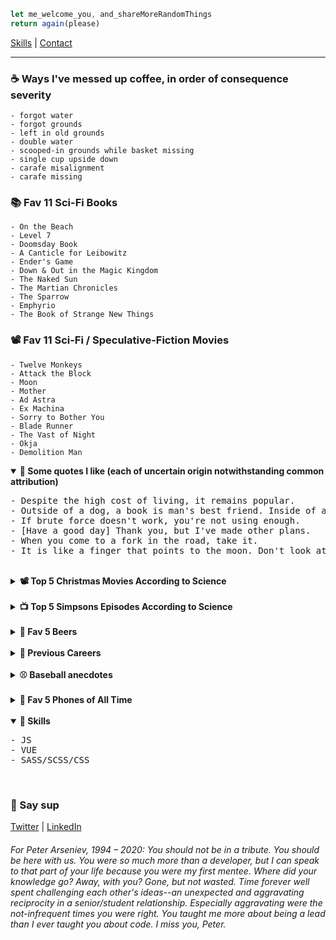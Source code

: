 ```javascript
let me_welcome_you, and_shareMoreRandomThings
return again(please)
```

[Skills](#skills) | [Contact](#contact)


<hr>


### ☕ Ways I've messed up coffee, in order of consequence severity
```
- forgot water
- forgot grounds
- left in old grounds
- double water
- scooped-in grounds while basket missing
- single cup upside down
- carafe misalignment
- carafe missing
```

### 📚 Fav 11 Sci-Fi Books
```
- On the Beach
- Level 7
- Doomsday Book
- A Canticle for Leibowitz
- Ender's Game
- Down & Out in the Magic Kingdom
- The Naked Sun
- The Martian Chronicles
- The Sparrow
- Emphyrio
- The Book of Strange New Things
```

### 📽️ Fav 11 Sci-Fi / Speculative-Fiction Movies
```
- Twelve Monkeys
- Attack the Block
- Moon
- Mother
- Ad Astra
- Ex Machina
- Sorry to Bother You
- Blade Runner
- The Vast of Night
- Okja
- Demolition Man
```


<details id="" open>
	<summary>
		<strong>💬 Some quotes I like (each of uncertain origin notwithstanding common
			attribution)</strong>
	</summary>
	<span>
		<pre>
- Despite the high cost of living, it remains popular.
- Outside of a dog, a book is man's best friend. Inside of a dog, it's too dark to read.
- If brute force doesn't work, you're not using enough.
- [Have a good day] Thank you, but I've made other plans.
- When you come to a fork in the road, take it.
- It is like a finger that points to the moon. Don't look at the finger, or you will miss all the heavenly glory.</pre>
	</span>
</details>

<br />

<details id="">
	<summary>
		<strong>📽️ Top 5 Christmas Movies According to Science</strong>
	</summary>
	<span>
		<pre>
- The Night Before
- Scrooged
- Muppet Christmas Carol
- Gremlins (yes)
- Die Hard (yippee-ki-yay, motherfucker)
</pre>
</span>
</details>

<br />

<details id="">
	<summary>
		<strong> 📺 Top 5 Simpsons Episodes According to Science</strong>
	</summary>
	<span>
		<pre>
- New Kid on the Block
- Rosebud
- Last Exit to Springfield
- Duffless
- Whacking Day
</pre>
	</span>
</details>

<br />

<details id="">
	<summary>
		<strong>🍺 Fav 5 Beers</strong>
	</summary>
	<span>
		<pre>
- Big Wave, Kona
- SO-LO, Goose Island
- Down to Earth, 21st Amendment
- Mango Even Keel, Ballast Point
- Hop Hash Easy IPA, SweetWater</pre>
	</span>
</details>

<br />


<details id="">
	<summary><strong>💼 Previous Careers</strong></summary>
	<span>
		<pre>
- Baseball writer (Giants & A's)
- Newspaper publisher
- Summer dinner theater musical thespian (ok, two weekends of tips for a few summers might not quite qualify as a career)
- Spa reservations associate</pre>
	</span>
</details>

<br />

<details id="">
	<summary><strong>⚾ Baseball anecdotes</strong></summary>
	<span>
		<pre>
- David Ortiz stole my pen
- Roger Clemens yelled at me
- Greg Maddux gave me a great answer to a question at his 300th win press conference
- Barry Bonds politely declined to answer a question and later hit 660. Coincidence?
- Serendipitously saw the MLB debut of childhood teammate when he was announced as LA's reliever. I surprised him right back in the clubhouse!</pre>
	</span>
</details>

<br />

<details id="">
	<summary><strong>📱 Fav 5 Phones of All Time</strong></summary>
	<span>
		<pre>- Kyocera 6035
- Audiovox Thera
- Nokia n93i
- Siemens sx66
- Palm Pre</pre>
	</span>
</details>

<br />

<!--<span id="skills"></span>-->
<details id="" open>
	<summary><strong>🤹 Skills</strong></summary>
	<pre>
- JS
- VUE
- SASS/SCSS/CSS</pre>
</details>

<br />

<h3>👋 Say sup</h3>
<a id="contact" href="https://twitter.com/neanderthalian" target="_blank">Twitter</a>
|
<a href="https://www.linkedin.com/in/jeremybatesdc/" target="_blank">LinkedIn</a>

<br />

<h6>For Peter Arseniev, 1994 – 2020: You should not be in a tribute. You
	should be here with us. You were so much more than a developer, but I can speak
	to that part of your life because you were my first mentee. Where did your
	knowledge go? Away, with you? Gone, but not wasted. Time forever well spent
	challenging each other's ideas--an unexpected and aggravating reciprocity in a
	senior/student relationship. Especially aggravating were the not-infrequent
	times you were right. You taught me more about being a lead than I ever taught
	you about code. I miss you, Peter.</h6>
